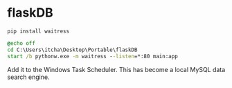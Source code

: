 # flaskDB

`pip install waitress`

```bat
@echo off
cd C:\Users\itcha\Desktop\Portable\flaskDB
start /b pythonw.exe -m waitress --listen=*:80 main:app
```

Add it to the Windows Task Scheduler. This has become a local MySQL data search engine.